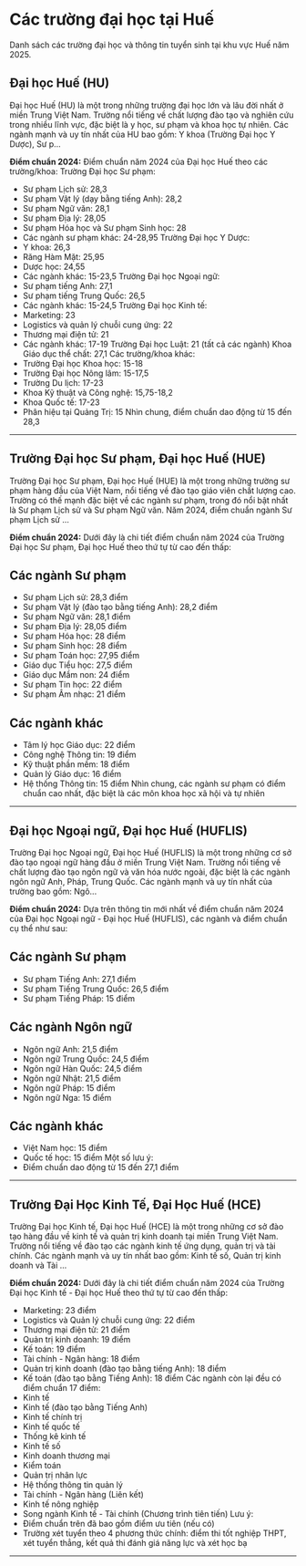 # Các trường đại học tại Huế

Danh sách các trường đại học và thông tin tuyển sinh tại khu vực Huế năm 2025.


## Đại học Huế (HU)

Đại học Huế (HU) là một trong những trường đại học lớn và lâu đời nhất ở miền Trung Việt Nam. Trường nổi tiếng về chất lượng đào tạo và nghiên cứu trong nhiều lĩnh vực, đặc biệt là y học, sư phạm và khoa học tự nhiên. Các ngành mạnh và uy tín nhất của HU bao gồm: Y khoa (Trường Đại học Y Dược), Sư p...

**Điểm chuẩn 2024:** Điểm chuẩn năm 2024 của Đại học Huế theo các trường/khoa:
Trường Đại học Sư phạm:
- Sư phạm Lịch sử: 28,3 
- Sư phạm Vật lý (dạy bằng tiếng Anh): 28,2
- Sư phạm Ngữ văn: 28,1
- Sư phạm Địa lý: 28,05
- Sư phạm Hóa học và Sư phạm Sinh học: 28
- Các ngành sư phạm khác: 24-28,95
Trường Đại học Y Dược:
- Y khoa: 26,3
- Răng Hàm Mặt: 25,95
- Dược học: 24,55
- Các ngành khác: 15-23,5
Trường Đại học Ngoại ngữ: 
- Sư phạm tiếng Anh: 27,1
- Sư phạm tiếng Trung Quốc: 26,5
- Các ngành khác: 15-24,5
Trường Đại học Kinh tế:
- Marketing: 23
- Logistics và quản lý chuỗi cung ứng: 22
- Thương mại điện tử: 21
- Các ngành khác: 17-19
Trường Đại học Luật: 21 (tất cả các ngành)
Khoa Giáo dục thể chất: 27,1
Các trường/khoa khác:
- Trường Đại học Khoa học: 15-18
- Trường Đại học Nông lâm: 15-17,5 
- Trường Du lịch: 17-23
- Khoa Kỹ thuật và Công nghệ: 15,75-18,2
- Khoa Quốc tế: 17-23
- Phân hiệu tại Quảng Trị: 15
Nhìn chung, điểm chuẩn dao động từ 15 đến 28,3

---

## Trường Đại học Sư phạm, Đại học Huế (HUE)

Trường Đại học Sư phạm, Đại học Huế (HUE) là một trong những trường sư phạm hàng đầu của Việt Nam, nổi tiếng về đào tạo giáo viên chất lượng cao. Trường có thế mạnh đặc biệt về các ngành sư phạm, trong đó nổi bật nhất là Sư phạm Lịch sử và Sư phạm Ngữ văn. Năm 2024, điểm chuẩn ngành Sư phạm Lịch sử ...

**Điểm chuẩn 2024:** Dưới đây là chi tiết điểm chuẩn năm 2024 của Trường Đại học Sư phạm, Đại học Huế theo thứ tự từ cao đến thấp:
## Các ngành Sư phạm
- Sư phạm Lịch sử: 28,3 điểm
- Sư phạm Vật lý (đào tạo bằng tiếng Anh): 28,2 điểm
- Sư phạm Ngữ văn: 28,1 điểm 
- Sư phạm Địa lý: 28,05 điểm
- Sư phạm Hóa học: 28 điểm
- Sư phạm Sinh học: 28 điểm
- Sư phạm Toán học: 27,95 điểm
- Giáo dục Tiểu học: 27,5 điểm
- Giáo dục Mầm non: 24 điểm
- Sư phạm Tin học: 22 điểm
- Sư phạm Âm nhạc: 21 điểm
## Các ngành khác
- Tâm lý học Giáo dục: 22 điểm
- Công nghệ Thông tin: 19 điểm 
- Kỹ thuật phần mềm: 18 điểm
- Quản lý Giáo dục: 16 điểm
- Hệ thống Thông tin: 15 điểm
Nhìn chung, các ngành sư phạm có điểm chuẩn cao nhất, đặc biệt là các môn khoa học xã hội và tự nhiên

---

## Đại học Ngoại ngữ, Đại học Huế (HUFLIS)

Trường Đại học Ngoại ngữ, Đại học Huế (HUFLIS) là một trong những cơ sở đào tạo ngoại ngữ hàng đầu ở miền Trung Việt Nam. Trường nổi tiếng về chất lượng đào tạo ngôn ngữ và văn hóa nước ngoài, đặc biệt là các ngành ngôn ngữ Anh, Pháp, Trung Quốc. Các ngành mạnh và uy tín nhất của trường bao gồm: Ngô...

**Điểm chuẩn 2024:** Dựa trên thông tin mới nhất về điểm chuẩn năm 2024 của Đại học Ngoại ngữ - Đại học Huế (HUFLIS), các ngành và điểm chuẩn cụ thể như sau:
## Các ngành Sư phạm
- Sư phạm Tiếng Anh: 27,1 điểm
- Sư phạm Tiếng Trung Quốc: 26,5 điểm
- Sư phạm Tiếng Pháp: 15 điểm
## Các ngành Ngôn ngữ
- Ngôn ngữ Anh: 21,5 điểm
- Ngôn ngữ Trung Quốc: 24,5 điểm
- Ngôn ngữ Hàn Quốc: 24,5 điểm
- Ngôn ngữ Nhật: 21,5 điểm
- Ngôn ngữ Pháp: 15 điểm
- Ngôn ngữ Nga: 15 điểm
## Các ngành khác
- Việt Nam học: 15 điểm
- Quốc tế học: 15 điểm
Một số lưu ý:
- Điểm chuẩn dao động từ 15 đến 27,1 điểm

---

## Trường Đại Học Kinh Tế, Đại Học Huế (HCE)

Trường Đại học Kinh tế, Đại học Huế (HCE) là một trong những cơ sở đào tạo hàng đầu về kinh tế và quản trị kinh doanh tại miền Trung Việt Nam. Trường nổi tiếng về đào tạo các ngành kinh tế ứng dụng, quản trị và tài chính. Các ngành mạnh và uy tín nhất bao gồm: Kinh tế số, Quản trị kinh doanh và Tài ...

**Điểm chuẩn 2024:** Dưới đây là chi tiết điểm chuẩn năm 2024 của Trường Đại học Kinh tế - Đại học Huế theo thứ tự từ cao đến thấp:
- Marketing: 23 điểm
- Logistics và Quản lý chuỗi cung ứng: 22 điểm
- Thương mại điện tử: 21 điểm
- Quản trị kinh doanh: 19 điểm
- Kế toán: 19 điểm
- Tài chính - Ngân hàng: 18 điểm
- Quản trị kinh doanh (đào tạo bằng tiếng Anh): 18 điểm 
- Kế toán (đào tạo bằng Tiếng Anh): 18 điểm
Các ngành còn lại đều có điểm chuẩn 17 điểm:
- Kinh tế
- Kinh tế (đào tạo bằng Tiếng Anh) 
- Kinh tế chính trị
- Kinh tế quốc tế
- Thống kê kinh tế
- Kinh tế số
- Kinh doanh thương mại
- Kiểm toán
- Quản trị nhân lực
- Hệ thống thông tin quản lý
- Tài chính - Ngân hàng (Liên kết)
- Kinh tế nông nghiệp
- Song ngành Kinh tế - Tài chính (Chương trình tiên tiến)
Lưu ý:
- Điểm chuẩn trên đã bao gồm điểm ưu tiên (nếu có)
- Trường xét tuyển theo 4 phương thức chính: điểm thi tốt nghiệp THPT, xét tuyển thẳng, kết quả thi đánh giá năng lực và xét học bạ

---
